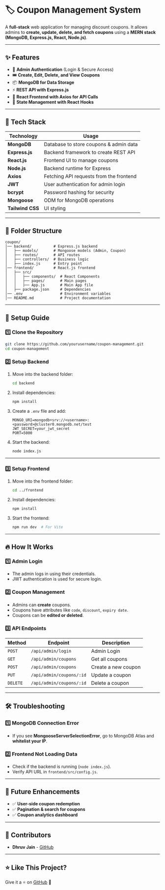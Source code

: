# 🏷️ Coupon Management System

A **full-stack** web application for managing discount coupons. It allows admins to **create, update, delete, and fetch coupons** using a **MERN stack (MongoDB, Express.js, React, Node.js)**.

---

## ✨ Features
- 🔐 **Admin Authentication** (Login & Secure Access)
- 🎟️ **Create, Edit, Delete, and View Coupons**
- 📦 **MongoDB for Data Storage**
- ⚡ **REST API with Express.js**
- 🎨 **React Frontend with Axios for API Calls**
- 🔄 **State Management with React Hooks**

---

## 🚀 Tech Stack
| Technology  | Usage |
|-------------|------------------------------------------------|
| **MongoDB** | Database to store coupons & admin data |
| **Express.js** | Backend framework to create REST API |
| **React.js** | Frontend UI to manage coupons |
| **Node.js** | Backend runtime for Express |
| **Axios** | Fetching API requests from the frontend |
| **JWT** | User authentication for admin login |
| **bcrypt** | Password hashing for security |
| **Mongoose** | ODM for MongoDB operations |
| **Tailwind CSS** | UI styling |

---

## 📂 Folder Structure
```
coupon/
│── backend/          # Express.js backend
│   ├── models/       # Mongoose models (Admin, Coupon)
│   ├── routes/       # API routes
│   ├── controllers/  # Business logic
│   ├── index.js      # Entry point
│── frontend/         # React.js frontend
│   ├── src/
│   │   ├── components/  # React Components
│   │   ├── pages/       # Main pages
│   │   ├── App.js       # Main App file
│   ├── package.json     # Dependencies
│── .env                 # Environment variables
│── README.md            # Project documentation
```

---

## 🔧 Setup Guide

### **1️⃣ Clone the Repository**
```bash
git clone https://github.com/yourusername/coupon-management.git
cd coupon-management
```

### **2️⃣ Setup Backend**
1. Move into the backend folder:
   ```bash
   cd backend
   ```
2. Install dependencies:
   ```bash
   npm install
   ```
3. Create a `.env` file and add:
   ```
   MONGO_URI=mongodb+srv://<username>:<password>@cluster0.mongodb.net/test
   JWT_SECRET=your_jwt_secret
   PORT=5000
   ```
4. Start the backend:
   ```bash
   node index.js
   ```

---

### **3️⃣ Setup Frontend**
1. Move into the frontend folder:
   ```bash
   cd ../frontend
   ```
2. Install dependencies:
   ```bash
   npm install
   ```
3. Start the frontend:
   ```bash
   npm run dev  # For Vite
   ```

---

## 🔥 How It Works
### **1️⃣ Admin Login**
- The admin logs in using their credentials.
- JWT authentication is used for secure login.

### **2️⃣ Coupon Management**
- Admins can **create** coupons.
- Coupons have attributes like `code`, `discount`, `expiry date`.
- Coupons can be **edited or deleted**.

### **3️⃣ API Endpoints**
| Method | Endpoint | Description |
|--------|----------|------------|
| `POST` | `/api/admin/login` | Admin Login |
| `GET` | `/api/admin/coupons` | Get all coupons |
| `POST` | `/api/admin/coupons` | Create a new coupon |
| `PUT` | `/api/admin/coupons/:id` | Update a coupon |
| `DELETE` | `/api/admin/coupons/:id` | Delete a coupon |

---

## 🛠️ Troubleshooting

### **1️⃣ MongoDB Connection Error**
- If you see **MongooseServerSelectionError**, go to MongoDB Atlas and **whitelist your IP**.

### **2️⃣ Frontend Not Loading Data**
- Check if the backend is running (`node index.js`).
- Verify API URL in `frontend/src/config.js`.

---

## 🎯 Future Enhancements
- ✅ **User-side coupon redemption**
- ✅ **Pagination & search for coupons**
- ✅ **Coupon analytics dashboard**

---

## 📌 Contributors
- **Dhruv Jain** - [GitHub](https://github.com/dhruvjain-github)
  
---

## ⭐ Like This Project?
Give it a ⭐ on [GitHub](https://github.com/yourusername/coupon-management) 🎉
